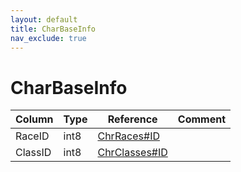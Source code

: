 ```yaml
---
layout: default
title: CharBaseInfo
nav_exclude: true
---
```

# CharBaseInfo

| Column | Type | Reference | Comment |
|--------|------|-----------|---------|
|RaceID|int8|[ChrRaces#ID](ChrRaces)||
|ClassID|int8|[ChrClasses#ID](ChrClasses)||
